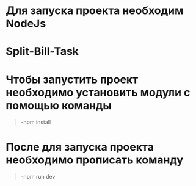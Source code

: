 # Для запуска проекта необходим NodeJs

# Split-Bill-Task

# Чтобы запустить проект необходимо установить модули с помощью команды
>-npm install
# После для запуска проекта необходимо прописать команду
>-npm run dev
